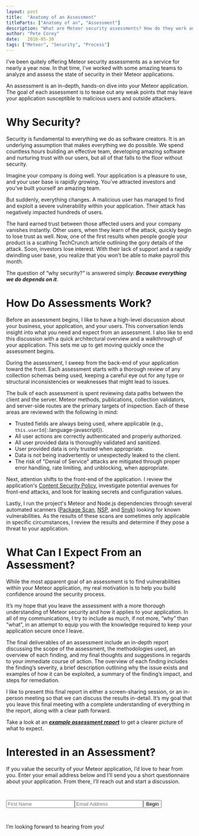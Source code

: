 ```yaml
---
layout: post
title:  "Anatomy of an Assessment"
titleParts: ["Anatomy of an", "Assessment"]
description: "What are Meteor security assessments? How do they work and what can I expect?"
author: "Pete Corey"
date:   2016-05-30
tags: ["Meteor", "Security", "Process"]
---
```


I’ve been quitely offering Meteor security assessments as a service for nearly a year now. In that time, I’ve worked with some amazing teams to analyze and assess the state of security in their Meteor applications.

An assessment is an in-depth, hands-on dive into your Meteor application. The goal of each assessment is to tease out any weak points that may leave your application susceptible to malicious users and outside attackers.

# Why Security?

Security is fundamental to everything we do as software creators. It is an underlying assumption that makes everything we do possible. We spend countless hours building an effective team, developing amazing software and nurturing trust with our users, but all of that falls to the floor without security.

Imagine your company is doing well. Your application is a pleasure to use, and your user base is rapidly growing. You’ve attracted investors and you’ve built yourself an amazing team.

But suddenly, everything changes. A malicious user has managed to find and exploit a severe vulnerability within your application. Their attack has negatively impacted hundreds of users.

The hard earned trust between those affected users and your company vanishes instantly. Other users, when they learn of the attack, quickly begin to lose trust as well. Now, one of the first results when people google your product is a scathing TechCrunch article outlining the gory details of the attack. Soon, investors lose interest. With their lack of support and a rapidly dwindling user base, you realize that you won’t be able to make payroll this month.

The question of “why security?” is answered simply: ___Because everything we do depends on it___.

# How Do Assessments Work?

Before an assessment begins, I like to have a high-level discussion about your business, your application, and your users. This conversation lends insight into what you need and expect from an assessment. I also like to end this discussion with a quick architectural overview and a walkthrough of your application. This sets me up to get moving quickly once the assessment begins.

During the assessment, I sweep from the back-end of your application toward the front. Each assessment starts with a thorough review of any collection schemas being used, keeping a careful eye out for any type or structural inconsistencies or weaknesses that might lead to issues.

The bulk of each assessment is spent reviewing data paths between the client and the server. Meteor methods, publications, collection validators, and server-side routes are the primary targets of inspection. Each of these areas are reviewed with the following in mind:

- Trusted fields are always being used, where applicable (e.g., `this.userId`{:.language-javascript}).
- All user actions are correctly authenticated and properly authorized.
- All user provided data is thoroughly validated and sanitized.
- User provided data is only trusted when appropriate.
- Data is not being inadvertently or unexpectedly leaked to the client.
- The risk of "Denial of Service" attacks are mitigated through proper error handling, rate limiting, and unblocking, when appropriate.

Next, attention shifts to the front-end of the application. I review the application's [Content Security Policy](http://www.html5rocks.com/en/tutorials/security/content-security-policy/), investigate potential avenues for front-end attacks, and look for leaking secrets and configuration values.

Lastly, I run the project's Meteor and Node.js dependencies through several automated scanners ([Package Scan](http://scan.east5th.co/), [NSP](https://nodesecurity.io/), and [Snyk](https://snyk.io/)) looking for known vulnerabilities. As the results of these scans are sometimes only applicable in specific circumstances, I review the results and determine if they pose a threat to your application.

# What Can I Expect From an Assessment?

While the most apparent goal of an assessment is to find vulnerabilities within your Meteor application, my real motivation is to help you build confidence around the security process.

It’s my hope that you leave the assessment with a more thorough understanding of Meteor security and how it applies to your application. In all of my communications, I try to include as much, if not more, “why” than “what”, in an attempt to equip you with the knowledge required to keep your application secure once I leave.

The final deliverables of an assessment include an in-depth report discussing the scope of the assessment, the methodologies used, an overview of each finding, and my final thoughts and suggestions in regards to your immediate course of action. The overview of each finding includes the finding’s severity, a brief description outlining why the issue exists and examples of how it can be exploited, a summary of the finding’s impact, and steps for remediation.

I like to present this final report in either a screen-sharing session, or an in-person meeting so that we can discuss the results in-detail. It’s my goal that you leave this final meeting with a complete understanding of everything in the report, along with a clear path forward.

Take a look at an [___example assessment report___](https://docs.google.com/document/d/1g2JmVBay1t9boHDEmdvwQh_nbWlGteK0Uc7hXoX4DlQ/edit?usp=sharing) to get a clearer picture of what to expect.

# Interested in an Assessment?

If you value the security of your Meteor application, I’d love to hear from you. Enter your email address below and I’ll send you a short questionnaire about your application. From there, I’ll reach out and start a discussion.

<div class="signup-form" style="margin: 3em 0">
  <form action="http://formspree.io/hello@petecorey.com" method="POST">
    <div class="email-wrapper">
      <input type="text" placeholder="First Name" value="" name="FNAME" class="" id="mce-FNAME" tabindex="1"><!--
      --><input type="email" name="_replyto" placeholder="Email Address"><!--
      --><input type="submit" value="Begin"><!--
      --><input type="hidden" name="type" value="assess"> 
      <input type="hidden" name="_next" value="/begin/"> 
    </div>
  </form>
</div>

I’m looking forward to hearing from you!
